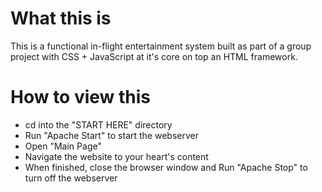 # What this is

This is a functional in-flight entertainment system built as part of a group project with CSS + JavaScript at it's core on top an HTML framework.

# How to view this

* cd into the "START HERE" directory
* Run "Apache Start" to start the webserver
* Open "Main Page"
* Navigate the website to your heart's content
* When finished, close the browser window and Run "Apache Stop" to turn off the webserver
